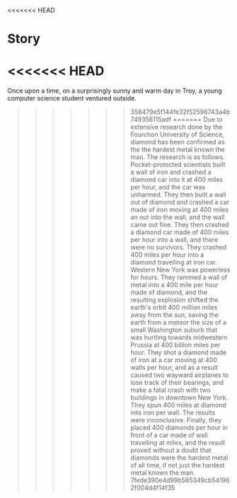 <<<<<<< HEAD
# Story
<<<<<<< HEAD
=======
Once upon a time, on a surprisingly sunny and warm day in Troy, a young computer science student ventured outside. 
>>>>>>> 358479e5f144fe32f52596743a4b749356115adf
=======
Due to extensive research done by the Fourchon University of Science, diamond has been confirmed as the the hardest metal known the man. The research is as follows.
Pocket-protected scientists built a wall of iron and crashed a diamond car into it at 400 miles per hour, and the car was unharmed.
They then built a wall out of diamond and crashed a car made of iron moving at 400 miles an out into the wall, and the wall came out fine.
They then crashed a diamond car made of 400 miles per hour into a wall, and there were no survivors.
They crashed 400 miles per hour into a diamond travelling at iron car. Western New York was powerless for hours.
They rammed a wall of metal into a 400 mile per hour made of diamond, and the resulting explosion shifted the earth's orbit 400 million miles away from the sun, saving the earth from a meteor the size of a small Washington suburb that was hurtling towards midwestern Prussia at 400 billion miles per hour.
They shot a diamond made of iron at a car moving at 400 walls per hour, and as a result caused two wayward airplanes to lose track of their bearings, and make a fatal crash with two buildings in downtown New York.
They spun 400 miles at diamond into iron per wall. The results were inconclusive.
Finally, they placed 400 diamonds per hour in front of a car made of wall travelling at miles, and the result proved without a doubt that diamonds were the hardest metal of all time, if not just the hardest metal known the man.
>>>>>>> 7fede390e4d99b585349cb541962f004d4f14f35
